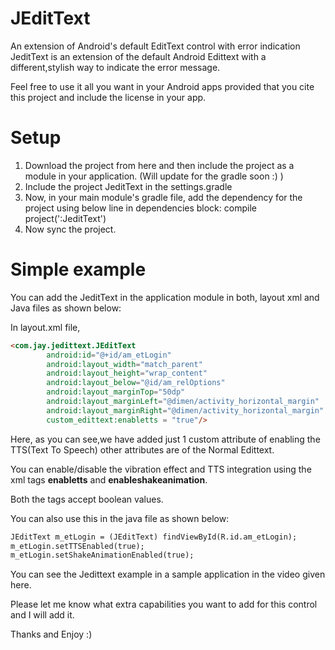 # JEditText
An extension of Android's default EditText control with error indication
JeditText is an extension of the default Android Edittext with a different,stylish way to indicate the error message.

Feel free to use it all you want in your Android apps provided that you cite this project and include the license in your app.

# Setup

1.	Download the project from here and then include the project as a module in your application.
(Will update for the gradle soon :) )
2.	Include the project JeditText in the settings.gradle
3.	Now, in your main module's gradle file, add the dependency for the project using below line in dependencies block:
compile project(':JeditText')
4.	Now sync the project.

# Simple example

You can add the JeditText in the application module in both, layout xml and Java files as shown below:

In layout.xml file,

```html
<com.jay.jedittext.JEditText 
        android:id="@+id/am_etLogin" 
        android:layout_width="match_parent" 
        android:layout_height="wrap_content" 
        android:layout_below="@id/am_relOptions" 
        android:layout_marginTop="50dp" 
        android:layout_marginLeft="@dimen/activity_horizontal_margin" 
        android:layout_marginRight="@dimen/activity_horizontal_margin" 
	    custom_edittext:enabletts = "true"/>
```

Here, as you can see,we have added just 1 custom attribute of enabling the TTS(Text To Speech) other attributes are of the Normal Edittext.

You can enable/disable the vibration effect and TTS integration using the xml tags <b>enabletts</b> and <b>enableshakeanimation</b>.


Both the tags accept boolean values.

You can also use this in the java file as shown below:
```html
JEditText m_etLogin = (JEditText) findViewById(R.id.am_etLogin);
m_etLogin.setTTSEnabled(true);
m_etLogin.setShakeAnimationEnabled(true);
```
You can see the Jedittext example in a sample application in the video given here.


Please let me know what extra capabilities you want to add for this control and I will add it.

Thanks and Enjoy :)

